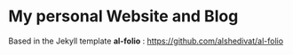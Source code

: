 # My personal Website and Blog
Based in the Jekyll template **al-folio** : https://github.com/alshedivat/al-folio
